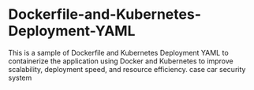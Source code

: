 # Dockerfile-and-Kubernetes-Deployment-YAML
This is a sample of Dockerfile and Kubernetes Deployment YAML to containerize the application using Docker and Kubernetes to improve scalability, deployment speed, and resource efficiency. case car security system
